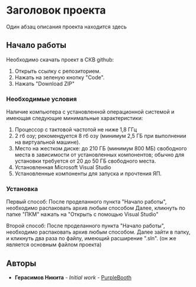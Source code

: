 # Заголовок проекта

Один абзац описания проекта находится здесь

## Начало работы

Необходимо скачать проект в СКВ github:
1. Открыть ссылку с репозиторием.
2. Нажать на зеленую кнопку "Code".
3. Нажать "Download ZIP" 

### Необходимые условия

Наличие компьютера с установленной операционной системой и имеющая следующие минимальные характеристики:
1. Процессор с тактовой частотой не ниже 1,8 ГГц
2. 2 гб озу; рекомендуется 8 гб озу (минимум 2,5 ГБ при выполнении на виртуальной машине).
3. Место на жестком диске: до 210 ГБ (минимум 800 МБ) свободного места в зависимости от установленных компонентов; обычно для установки требуется от 20 до 50 ГБ свободного места.
4. Установленная Microsoft Visual Studio
5. Установленные компоненты для запуска и прочтения ЯП.

### Установка

Первый способ:
После проделанного пункта "Начало работы", необходимо распаковать архив любым способом
Далее, кликнуть по папке "ПКМ" нажать на "Открыть с помощью Visual Studio"

Второй способ:
После проделанного пункта "Начало работы", необходимо распаковать архив любым способом.
Далее зайти в папку, и кликнуть два раза по файлу, имеющий расширение ".sln". (он же является основным файлом проекта)

## Авторы

* **Герасимов Никита** - *Initial work* - [PurpleBooth](https://github.com/JUNEDEVERY)


